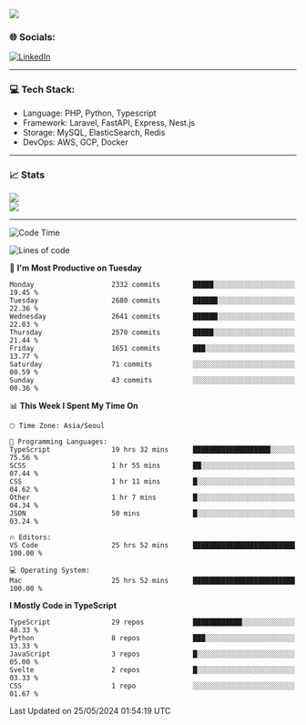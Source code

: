 <!--[![](https://visitcount.itsvg.in/api?id=jin-wk&icon=7&color=12)](https://visitcount.itsvg.in)-->
<!--[![Hits](https://hits.seeyoufarm.com/api/count/incr/badge.svg?url=https%3A%2F%2Fgithub.com%2Fjin-wk&count_bg=%235F625C&title_bg=%23555555&icon=github.svg&icon_color=%23E7E7E7&title=Hits&edge_flat=false)](https://hits.seeyoufarm.com)-->
![](https://komarev.com/ghpvc/?username=jin-wk&color=lightgrey&style=for-the-badge)

### 🌐 Socials:
[![LinkedIn](https://img.shields.io/badge/LinkedIn-%230077B5.svg?logo=linkedin&logoColor=white)](https://linkedin.com/in/jinwook-lee-242625241) 

---

### 💻 Tech Stack:
  - Language: PHP, Python, Typescript
  - Framework: Laravel, FastAPI, Express, Nest.js
  - Storage: MySQL, ElasticSearch, Redis
  - DevOps: AWS, GCP, Docker

---

### 📈 Stats
![](https://github-readme-stats.vercel.app/api?username=jin-wk&theme=dark&hide_border=true&include_all_commits=true&count_private=true)<br/>
![](https://github-readme-streak-stats.herokuapp.com/?user=jin-wk&theme=dark&hide_border=true)<br/>

---

<!--START_SECTION:waka-->
![Code Time](http://img.shields.io/badge/Code%20Time-1%2C481%20hrs%2015%20mins-blue)

![Lines of code](https://img.shields.io/badge/From%20Hello%20World%20I%27ve%20Written-2.9%20million%20lines%20of%20code-blue)

📅 **I'm Most Productive on Tuesday** 

```text
Monday                   2332 commits        █████░░░░░░░░░░░░░░░░░░░░   19.45 % 
Tuesday                  2680 commits        ██████░░░░░░░░░░░░░░░░░░░   22.36 % 
Wednesday                2641 commits        ██████░░░░░░░░░░░░░░░░░░░   22.03 % 
Thursday                 2570 commits        █████░░░░░░░░░░░░░░░░░░░░   21.44 % 
Friday                   1651 commits        ███░░░░░░░░░░░░░░░░░░░░░░   13.77 % 
Saturday                 71 commits          ░░░░░░░░░░░░░░░░░░░░░░░░░   00.59 % 
Sunday                   43 commits          ░░░░░░░░░░░░░░░░░░░░░░░░░   00.36 % 
```


📊 **This Week I Spent My Time On** 

```text
🕑︎ Time Zone: Asia/Seoul

💬 Programming Languages: 
TypeScript               19 hrs 32 mins      ███████████████████░░░░░░   75.56 % 
SCSS                     1 hr 55 mins        ██░░░░░░░░░░░░░░░░░░░░░░░   07.44 % 
CSS                      1 hr 11 mins        █░░░░░░░░░░░░░░░░░░░░░░░░   04.62 % 
Other                    1 hr 7 mins         █░░░░░░░░░░░░░░░░░░░░░░░░   04.34 % 
JSON                     50 mins             █░░░░░░░░░░░░░░░░░░░░░░░░   03.24 % 

🔥 Editors: 
VS Code                  25 hrs 52 mins      █████████████████████████   100.00 % 

💻 Operating System: 
Mac                      25 hrs 52 mins      █████████████████████████   100.00 % 
```

**I Mostly Code in TypeScript** 

```text
TypeScript               29 repos            ████████████░░░░░░░░░░░░░   48.33 % 
Python                   8 repos             ███░░░░░░░░░░░░░░░░░░░░░░   13.33 % 
JavaScript               3 repos             █░░░░░░░░░░░░░░░░░░░░░░░░   05.00 % 
Svelte                   2 repos             █░░░░░░░░░░░░░░░░░░░░░░░░   03.33 % 
CSS                      1 repo              ░░░░░░░░░░░░░░░░░░░░░░░░░   01.67 % 
```




 Last Updated on 25/05/2024 01:54:19 UTC
<!--END_SECTION:waka-->
